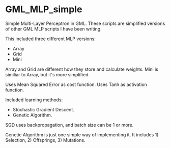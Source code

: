 # GML_MLP_simple
 Simple Multi-Layer Perceptron in GML.
 These scripts are simplified versions of other GML MLP scripts I have been writing.  
 
 This included three different MLP versions:
  - Array
  - Grid
  - Mini

Array and Grid are different how they store and calculate weights. 
Mini is similiar to Array, but it's more simplified.

Uses Mean Squared Error as cost function. Uses Tanh as activation function.

Included learning methods:
 - Stochastic Gradient Descent. 
 - Genetic Algorithm. 

SGD uses backpropagation, and batch size can be 1 or more. 

Genetic Algorithm is just one simple way of implementing it. It includes 1) Selection, 2) Offsprings, 3) Mutations.
